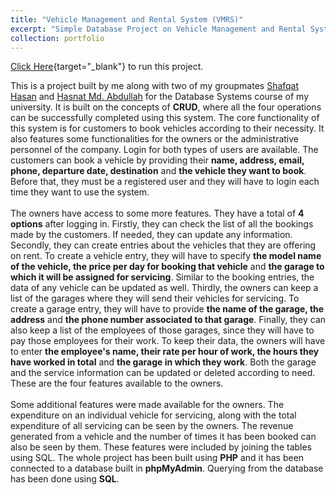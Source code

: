 ```yaml
---
title: "Vehicle Management and Rental System (VMRS)"
excerpt: "Simple Database Project on Vehicle Management and Rental System"
collection: portfolio
---
```


[Click Here](https://vmrs-cse370.herokuapp.com/){target="_blank"} to run this project.

This is a project built by me along with two of my groupmates [Shafqat Hasan](https://github.com/shafhasan) and [Hasnat Md. Abdullah](https://github.com/Hasnat79) for the Database Systems course of my university. It is built on the concepts of **CRUD**, where all the four operations can be successfully completed using this system. The core functionality of this system is for customers to book vehicles according to their necessity. It also features some functionalities for the owners or the administrative personnel of the company. Login for both types of users are available. The customers can book a vehicle by providing their **name, address, email, phone, departure date, destination** and **the vehicle they want to book**. Before that, they must be a registered user and they will have to login each time they want to use the system. <br />
<br />
The owners have access to some more features. They have a total of **4 options** after logging in. Firstly, they can check the list of all the bookings made by the customers. If needed, they can update any information. Secondly, they can create entries about the vehicles that they are offering on rent. To create a vehicle entry, they will have to specify **the model name of the vehicle, the price per day for booking that vehicle** and **the garage to which it will be assigned for servicing**. Similar to the booking entries, the data of any vehicle can be updated as well. Thirdly, the owners can keep a list of the garages where they will send their vehicles for servicing. To create a garage entry, they will have to provide **the name of the garage, the address** and **the phone number associated to that garage**. Finally, they can also keep a list of the employees of those garages, since they will have to pay those employees for their work. To keep their data, the owners will have to enter **the employee's name, their rate per hour of work, the hours they have worked in total** and **the garage in which they work**. Both the garage and the service information can be updated or deleted according to need. These are the four features available to the owners. <br />
<br />
Some additional features were made available for the owners. The expenditure on an individual vehicle for servicing, along with the total expenditure of all servicing can be seen by the owners. The revenue generated from a vehicle and the number of times it has been booked can also be seen by them. These features were included by joining the tables using SQL. The whole project has been built using **PHP** and it has been connected to a database built in **phpMyAdmin**. Querying from the database has been done using **SQL**. 
 